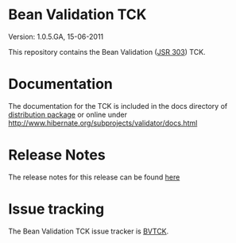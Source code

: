 # Bean Validation TCK
Version: 1.0.5.GA, 15-06-2011

This repository contains the Bean Validation ([JSR 303](http://www.jcp.org/en/jsr/detail?id=303)) TCK.

# Documentation

The documentation for the TCK is included in the docs directory of [distribution package](http://www.hibernate.org/subprojects/validator/download)
or online under http://www.hibernate.org/subprojects/validator/docs.html

# Release Notes

The release notes for this release can be found [here](https://github.com/beanvalidation/beanvalidation-tck/blob/master/changelog.txt)

# Issue tracking

The Bean Validation TCK issue tracker is [BVTCK](http://opensource.atlassian.com/projects/hibernate/browse/BVTCK).


